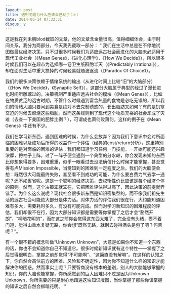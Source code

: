 ```yaml
---
layout: post
title: 遇到问题为什么应该自己动手(上)
date: 2014-05-14 07:33:31
disqus: y
---
```

这是我在刘未鹏blod截取的文章，他的文章含金量很高，值得细细体会，由于时间关系，我分为两部分，今天我先截取一部分：
“
我们在生活中总是在不停地试图做最优经济决策，只不过很多时候我们为适应远古社会而进化的大脑未必适用于现代工业社会（《Mean Genes》，《进化心理学》，《How We Decide》），所以很多时候我们可以在超市为选择哪一卷卫生纸斟酌半天（《Predictably Irrational》），却在面对生活中重大抉择的时候轻易就随波逐流（《Paradox Of Choice》）。

我们的很多决策依赖于情绪系统的输出（从进化时间上比较“旧”的大脑部分）（《How We Decide》，《Synaptic Self》），这部分大脑属于典型的经过了漫长进化时间所雕琢过的，决策机制严重适应远古社会的模块（《Mean Genes》），比如在物质贫乏的远古时期，不管什么时候遇到富含热量的食物是必吃无误的，所以我们的情绪大脑只要闻到美食是绝对不去克制诱惑的，长出脂肪又如何？有的是饥寒交迫的时候去燃烧这些脂肪。然而这条规则到了现代这个物质充裕的社会却成了灾难（去查一下美国的肥胖比例？），可谓成也萧何败萧何。这样的例子在《Mean Genes》中还有不少。

我们在学习新东西，遇到困难的时候，为什么会放弃？因为我们下意识中会对所面临的困难以及成功后所得的收益作一个评估（经典的cost/return分析），这里特别重要的是对面临的困难的评估：我们都知道学习任何一门技能，一开始可能还兴趣浓厚，捋袖子上阵，过了一阵子便会遇到一个典型的分水岭，你会发现未知的东西比你想象得要多，困难重重，似乎一眼看过去没法确信什么时候才能掌握，甚至觉得有点Mission Impossible，当觉知到的困难到一定程度之后，我们的大脑便会想：既然很大可能最终失败，甚至看不到成功的可能，为什么要白费力气去学一通呢？还不如省省呢。这是一个聪明的经济决策，去权衡性价比应该是每个经济个体的原则。然而，这个决策笨就笨在，它把困难评估得过高了，因此决策的前提就弄错了。为什么这么说呢？现代社会很多新东西是知识密集型的，而不像我们祖先生活的远古社会可能绝大部分是体力活。对体力活的评估我们很在行，大约能知道困难有多大，需要耗时多久，有没有可能完成。然而对学习新知识的困难程度的评估，我们却很不在行，因为大部分知识都是需要等你掌握了之后才会“豁然开朗”、“柳暗花明的”，而在这之前你会觉得这东西太难了，完全没有头绪，摸不着门道，觉得山重水复疑无路，你会想“既然无路，就别去碰得满头是包了吧？何苦呢？”。

有一个很不错的概念叫做“Unknown Unknown”，大意是如果你不知道一个东西的话，你也不会知道你自己不知道它。很多时候新知识就有这个特性——掌握了之后觉得很明白，掌握之前却觉得“不可能啊”、“这简直没有解嘛”。在这样的认知之下，你自然会高估前方的困难、风险和不确定性，因为你不知道什么样的知识才能解决你的困惑。然而事实上呢？只要智商没有根本的差别，别人的大脑能够掌握的知识，你的大脑也能掌握，你所感觉到的巨大困难只不过是因为Unknown Unknown，你所需要的只是耐心地踏遍这块知识版图，当你掌握了那些你该掌握的知识之后自然会柳暗花明。
”
